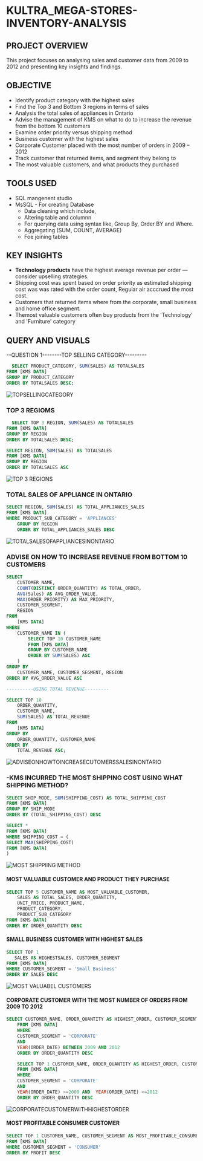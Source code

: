 # KULTRA_MEGA-STORES-INVENTORY-ANALYSIS

## PROJECT OVERVIEW

This project focuses on analysing sales amd customer data from 2009 to 2012 and presenting key insights and findings.




## OBJECTIVE

 * Identify product category with the highest sales
 * Find the Top 3 and Bottom 3 regions in terms of sales
 * Analysis the total sales of appliances in Ontario
 * Advise the management of KMS on what to do to increase the revenue from the bottom 
10 customers
* Examine order priority versus shipping method
* Business customer with the highest sales
* Corporate Customer placed with the most number of orders in 2009 – 2012
* Track customer that returned items, and segment they belong to
* The most valuable customers, and what products they purchased


## TOOLS USED
* SQL mangenent studio
* MsSQL - For creating Database
  - Data cleaning which include,
  - Altering table and columnn
  - For querying data using syntax like, Group By, Order BY and Where.
  - Aggregating (SUM, COUNT, AVERAGE)
  - Foe joining tables


## KEY INSIGHTS


* **Technology products** have the highest average revenue per order — consider upselling strategies.
* Shipping cost was spent based on order priority as estimated shipping cost was was rated with the order count, Regular air acccrued the most cost.
* Customers that returned items where from the corporate, small business and home office segment.
* Themost valuable customers often buy products from the 'Technology' and 'Furniture' category



## QUERY AND VISUALS


--QUESTION 1--------TOP SELLING CATEGORY---------
```SQL
  SELECT PRODUCT_CATEGORY, SUM(SALES) AS TOTALSALES
FROM [KMS DATA]
GROUP BY PRODUCT_CATEGORY
ORDER BY TOTALSALES DESC;
````


![TOPSELLINGCATEGORY](https://github.com/user-attachments/assets/49098c3d-10a6-4614-8e72-0df4c0ea051e)



### TOP 3 REGIOMS


````SQL
  SELECT TOP 3 REGION, SUM(SALES) AS TOTALSALES
FROM [KMS DATA]
GROUP BY REGION
ORDER BY TOTALSALES DESC;
````

```SQL
SELECT REGION, SUM(SALES) AS TOTALSALES
FROM [KMS DATA]
GROUP BY REGION
ORDER BY TOTALSALES ASC
````


![TOP 3 REGIONS](https://github.com/user-attachments/assets/d5ae5af6-8e1a-4360-b490-d78949877ec7)


### TOTAL SALES OF APPLIANCE IN ONTARIO

````SQL
SELECT REGION, SUM(SALES) AS TOTAL_APPLIANCES_SALES
FROM [KMS DATA]
WHERE PRODUCT_SUB_CATEGORY = 'APPLIANCES'
	GROUP BY REGION
	ORDER BY TOTAL_APPLIANCES_SALES DESC
````


![TOTALSALESOFAPPLIANCESINONTARIO](https://github.com/user-attachments/assets/749a1beb-0758-4a61-9b31-9cbc18ecfaca)


### ADVISE ON HOW TO INCREASE REVENUE FROM BOTTOM 10 CUSTOMERS

````SQL
SELECT 
    CUSTOMER_NAME,
    COUNT(DISTINCT ORDER_QUANTITY) AS TOTAL_ORDER,
    AVG(Sales) AS AVG_ORDER_VALUE,
    MAX(ORDER_PRIORITY) AS MAX_PRIORITY,
    CUSTOMER_SEGMENT,
    REGION
FROM 
    [KMS DATA]
WHERE 
    CUSTOMER_NAME IN (
        SELECT TOP 10 CUSTOMER_NAME
        FROM [KMS DATA]
        GROUP BY CUSTOMER_NAME
        ORDER BY SUM(SALES) ASC
    )
GROUP BY 
    CUSTOMER_NAME, CUSTOMER_SEGMENT, REGION
ORDER BY AVG_ORDER_VALUE ASC
````
````SQL
----------USING TOTAL REVENUE---------

SELECT TOP 10 
    ORDER_QUANTITY,
    CUSTOMER_NAME,
    SUM(SALES) AS TOTAL_REVENUE
FROM 
    [KMS DATA]
GROUP BY 
    ORDER_QUANTITY, CUSTOMER_NAME
ORDER BY 
    TOTAL_REVENUE ASC;
````


![ADVISEONHOWTOINCREASECUTOMERSSALESINONTARIO](https://github.com/user-attachments/assets/668495fd-f8a0-4faa-bb18-039a87474cce)


### -KMS INCURRED THE MOST SHIPPING COST USING WHAT SHIPPING METHOD?

````SQL
SELECT SHIP_MODE, SUM(SHIPPING_COST) AS TOTAL_SHIPPING_COST
FROM [KMS DATA]
GROUP BY SHIP_MODE
ORDER BY (TOTAL_SHIPPING_COST) DESC

SELECT *
FROM [KMS DATA]
WHERE SHIPPING_COST = (
SELECT MAX(SHIPPING_COST)
FROM [KMS DATA]
)
````


![MOST SHIPPIING METHOD](https://github.com/user-attachments/assets/e6db9b02-e6e1-4518-be18-b1ed7cc5bfcd)


#### MOST VALUABLE CUSTOMER AND PRODUCT THEY PURCHASE

````SQL
SELECT TOP 5 CUSTOMER_NAME AS MOST_VALUABLE_CUSTOMER, 
	SALES AS TOTAL_SALES, ORDER_QUANTITY, 
	UNIT_PRICE, PRODUCT_NAME, 
	PRODUCT_CATEGORY, 
	PRODUCT_SUB_CATEGORY
FROM [KMS DATA]
ORDER BY ORDER_QUANTITY DESC
````


#### SMALL BUSINESS CUSTOMER WITH HIGHEST SALES

````SQL
SELECT TOP 1 
   SALES AS HIGHESTSALES, CUSTOMER_SEGMENT
FROM [KMS DATA]
WHERE CUSTOMER_SEGMENT = 'Small Business'
ORDER BY SALES DESC
````

![MOST VALUABEL CUSTOMERS](https://github.com/user-attachments/assets/067257b1-283d-4bf3-9469-8c5c25269f12)

#### CORPORATE CUSTOMER WITH THE MOST NUMBER OF ORDERS FROM 2009 TO 2012

````SQL
SELECT CUSTOMER_NAME, ORDER_QUANTITY AS HIGHEST_ORDER, CUSTOMER_SEGMENT, ORDER_DATE
	FROM [KMS DATA]
	WHERE 
	CUSTOMER_SEGMENT = 'CORPORATE'
	AND
	YEAR(ORDER_DATE) BETWEEN 2009 AND 2012
	ORDER BY ORDER_QUANTITY DESC

	SELECT TOP 1 CUSTOMER_NAME, ORDER_QUANTITY AS HIGHEST_ORDER, CUSTOMER_SEGMENT, ORDER_DATE
	FROM [KMS DATA]
	WHERE 
	CUSTOMER_SEGMENT = 'CORPORATE'
	AND
	YEAR(ORDER_DATE) >=2009 AND  YEAR(ORDER_DATE) <=2012
	ORDER BY ORDER_QUANTITY DESC
````

![CORPORATECUSTOMERWITHHIGHESTORDER](https://github.com/user-attachments/assets/7781503d-53d8-42f8-a68a-ce81ff5233e1)

#### MOST PROFITABLE CONSUMER CUSTOMER

`````SQL
SELECT TOP 1 CUSTOMER_NAME, CUSTOMER_SEGMENT AS MOST_PROFITABLE_CONSUMER, PROFIT
FROM [KMS DATA]
WHERE CUSTOMER_SEGMENT = 'CONSUMER'
ORDER BY PROFIT DESC
``````




